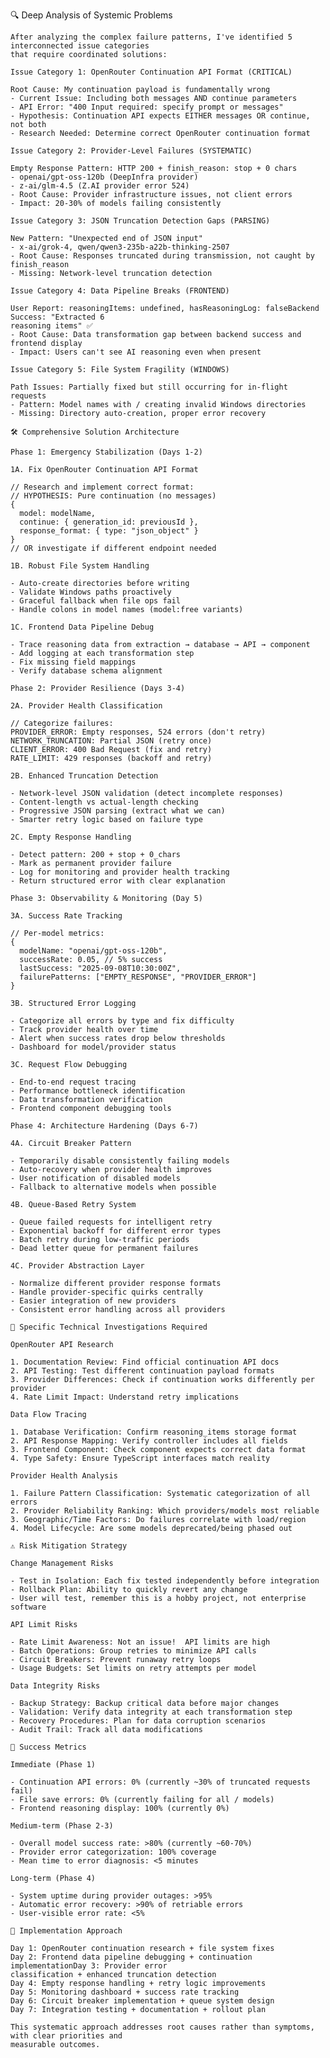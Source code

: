  🔍 Deep Analysis of Systemic Problems

    After analyzing the complex failure patterns, I've identified 5 interconnected issue categories        
    that require coordinated solutions:

    Issue Category 1: OpenRouter Continuation API Format (CRITICAL)

    Root Cause: My continuation payload is fundamentally wrong
    - Current Issue: Including both messages AND continue parameters
    - API Error: "400 Input required: specify prompt or messages"
    - Hypothesis: Continuation API expects EITHER messages OR continue, not both
    - Research Needed: Determine correct OpenRouter continuation format

    Issue Category 2: Provider-Level Failures (SYSTEMATIC)

    Empty Response Pattern: HTTP 200 + finish_reason: stop + 0 chars
    - openai/gpt-oss-120b (DeepInfra provider)
    - z-ai/glm-4.5 (Z.AI provider error 524)
    - Root Cause: Provider infrastructure issues, not client errors
    - Impact: 20-30% of models failing consistently

    Issue Category 3: JSON Truncation Detection Gaps (PARSING)

    New Pattern: "Unexpected end of JSON input"
    - x-ai/grok-4, qwen/qwen3-235b-a22b-thinking-2507
    - Root Cause: Responses truncated during transmission, not caught by finish_reason
    - Missing: Network-level truncation detection

    Issue Category 4: Data Pipeline Breaks (FRONTEND)

    User Report: reasoningItems: undefined, hasReasoningLog: falseBackend Success: "Extracted 6 
    reasoning items" ✅
    - Root Cause: Data transformation gap between backend success and frontend display
    - Impact: Users can't see AI reasoning even when present

    Issue Category 5: File System Fragility (WINDOWS)

    Path Issues: Partially fixed but still occurring for in-flight requests
    - Pattern: Model names with / creating invalid Windows directories
    - Missing: Directory auto-creation, proper error recovery

    🛠️ Comprehensive Solution Architecture

    Phase 1: Emergency Stabilization (Days 1-2)

    1A. Fix OpenRouter Continuation API Format

    // Research and implement correct format:
    // HYPOTHESIS: Pure continuation (no messages)
    {
      model: modelName,
      continue: { generation_id: previousId },
      response_format: { type: "json_object" }
    }
    // OR investigate if different endpoint needed

    1B. Robust File System Handling

    - Auto-create directories before writing
    - Validate Windows paths proactively
    - Graceful fallback when file ops fail
    - Handle colons in model names (model:free variants)

    1C. Frontend Data Pipeline Debug

    - Trace reasoning data from extraction → database → API → component
    - Add logging at each transformation step
    - Fix missing field mappings
    - Verify database schema alignment

    Phase 2: Provider Resilience (Days 3-4)

    2A. Provider Health Classification

    // Categorize failures:
    PROVIDER_ERROR: Empty responses, 524 errors (don't retry)
    NETWORK_TRUNCATION: Partial JSON (retry once)
    CLIENT_ERROR: 400 Bad Request (fix and retry)  
    RATE_LIMIT: 429 responses (backoff and retry)

    2B. Enhanced Truncation Detection

    - Network-level JSON validation (detect incomplete responses)
    - Content-length vs actual-length checking
    - Progressive JSON parsing (extract what we can)
    - Smarter retry logic based on failure type

    2C. Empty Response Handling

    - Detect pattern: 200 + stop + 0_chars
    - Mark as permanent provider failure
    - Log for monitoring and provider health tracking
    - Return structured error with clear explanation

    Phase 3: Observability & Monitoring (Day 5)

    3A. Success Rate Tracking

    // Per-model metrics:
    {
      modelName: "openai/gpt-oss-120b",
      successRate: 0.05, // 5% success
      lastSuccess: "2025-09-08T10:30:00Z",
      failurePatterns: ["EMPTY_RESPONSE", "PROVIDER_ERROR"]
    }

    3B. Structured Error Logging

    - Categorize all errors by type and fix difficulty
    - Track provider health over time
    - Alert when success rates drop below thresholds
    - Dashboard for model/provider status

    3C. Request Flow Debugging

    - End-to-end request tracing
    - Performance bottleneck identification
    - Data transformation verification
    - Frontend component debugging tools

    Phase 4: Architecture Hardening (Days 6-7)

    4A. Circuit Breaker Pattern

    - Temporarily disable consistently failing models
    - Auto-recovery when provider health improves
    - User notification of disabled models
    - Fallback to alternative models when possible

    4B. Queue-Based Retry System

    - Queue failed requests for intelligent retry
    - Exponential backoff for different error types
    - Batch retry during low-traffic periods
    - Dead letter queue for permanent failures

    4C. Provider Abstraction Layer

    - Normalize different provider response formats
    - Handle provider-specific quirks centrally
    - Easier integration of new providers
    - Consistent error handling across all providers

    🔬 Specific Technical Investigations Required

    OpenRouter API Research

    1. Documentation Review: Find official continuation API docs
    2. API Testing: Test different continuation payload formats
    3. Provider Differences: Check if continuation works differently per provider
    4. Rate Limit Impact: Understand retry implications

    Data Flow Tracing

    1. Database Verification: Confirm reasoning_items storage format
    2. API Response Mapping: Verify controller includes all fields
    3. Frontend Component: Check component expects correct data format
    4. Type Safety: Ensure TypeScript interfaces match reality

    Provider Health Analysis

    1. Failure Pattern Classification: Systematic categorization of all errors
    2. Provider Reliability Ranking: Which providers/models most reliable
    3. Geographic/Time Factors: Do failures correlate with load/region
    4. Model Lifecycle: Are some models deprecated/being phased out

    ⚠️ Risk Mitigation Strategy

    Change Management Risks

    - Test in Isolation: Each fix tested independently before integration
    - Rollback Plan: Ability to quickly revert any change
    - User will test, remember this is a hobby project, not enterprise software

    API Limit Risks

    - Rate Limit Awareness: Not an issue!  API limits are high
    - Batch Operations: Group retries to minimize API calls
    - Circuit Breakers: Prevent runaway retry loops
    - Usage Budgets: Set limits on retry attempts per model

    Data Integrity Risks

    - Backup Strategy: Backup critical data before major changes
    - Validation: Verify data integrity at each transformation step
    - Recovery Procedures: Plan for data corruption scenarios
    - Audit Trail: Track all data modifications

    🎯 Success Metrics

    Immediate (Phase 1)

    - Continuation API errors: 0% (currently ~30% of truncated requests fail)
    - File save errors: 0% (currently failing for all / models)
    - Frontend reasoning display: 100% (currently 0%)

    Medium-term (Phase 2-3)

    - Overall model success rate: >80% (currently ~60-70%)
    - Provider error categorization: 100% coverage
    - Mean time to error diagnosis: <5 minutes

    Long-term (Phase 4)

    - System uptime during provider outages: >95%
    - Automatic error recovery: >90% of retriable errors
    - User-visible error rate: <5%

    🚀 Implementation Approach

    Day 1: OpenRouter continuation research + file system fixes
    Day 2: Frontend data pipeline debugging + continuation implementationDay 3: Provider error 
    classification + enhanced truncation detection
    Day 4: Empty response handling + retry logic improvements
    Day 5: Monitoring dashboard + success rate tracking
    Day 6: Circuit breaker implementation + queue system design
    Day 7: Integration testing + documentation + rollout plan

    This systematic approach addresses root causes rather than symptoms, with clear priorities and         
    measurable outcomes.
